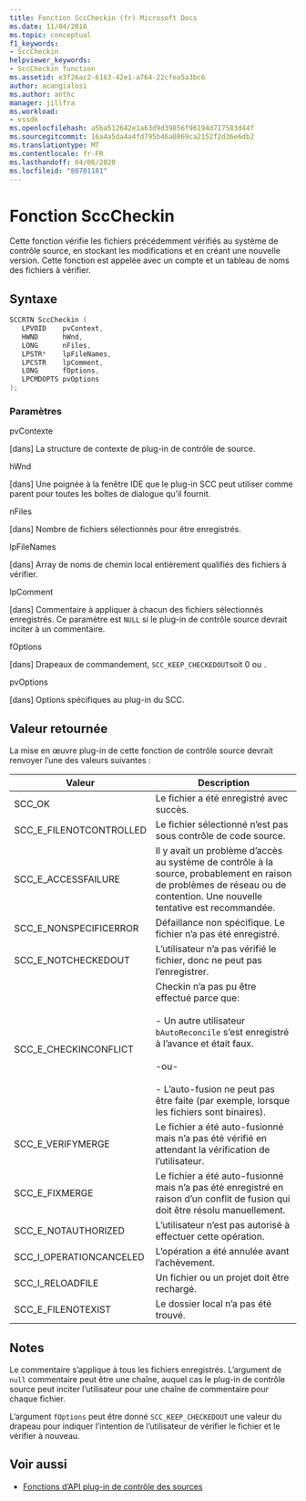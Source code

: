 ```yaml
---
title: Fonction SccCheckin (fr) Microsoft Docs
ms.date: 11/04/2016
ms.topic: conceptual
f1_keywords:
- SccCheckin
helpviewer_keywords:
- SccCheckin function
ms.assetid: e3f26ac2-6163-42e1-a764-22cfea5a3bc6
author: acangialosi
ms.author: anthc
manager: jillfra
ms.workload:
- vssdk
ms.openlocfilehash: a5ba512642e1a63d9d39856f96194d717583d44f
ms.sourcegitcommit: 16a4a5da4a4fd795b46a0869ca2152f2d36e6db2
ms.translationtype: MT
ms.contentlocale: fr-FR
ms.lasthandoff: 04/06/2020
ms.locfileid: "80701181"
---
```

# <a name="scccheckin-function"></a>Fonction SccCheckin
Cette fonction vérifie les fichiers précédemment vérifiés au système de contrôle source, en stockant les modifications et en créant une nouvelle version. Cette fonction est appelée avec un compte et un tableau de noms des fichiers à vérifier.

## <a name="syntax"></a>Syntaxe

```cpp
SCCRTN SccCheckin (
   LPVOID    pvContext,
   HWND      hWnd,
   LONG      nFiles,
   LPSTR*    lpFileNames,
   LPCSTR    lpComment,
   LONG      fOptions,
   LPCMDOPTS pvOptions
);
```

### <a name="parameters"></a>Paramètres
 pvContexte

[dans] La structure de contexte de plug-in de contrôle de source.

 hWnd

[dans] Une poignée à la fenêtre IDE que le plug-in SCC peut utiliser comme parent pour toutes les boîtes de dialogue qu’il fournit.

 nFiles

[dans] Nombre de fichiers sélectionnés pour être enregistrés.

 lpFileNames

[dans] Array de noms de chemin local entièrement qualifiés des fichiers à vérifier.

 lpComment

[dans] Commentaire à appliquer à chacun des fichiers sélectionnés enregistrés. Ce paramètre est `NULL` si le plug-in de contrôle source devrait inciter à un commentaire.

 fOptions

[dans] Drapeaux de commandement, `SCC_KEEP_CHECKEDOUT`soit 0 ou .

 pvOptions

[dans] Options spécifiques au plug-in du SCC.

## <a name="return-value"></a>Valeur retournée
 La mise en œuvre plug-in de cette fonction de contrôle source devrait renvoyer l’une des valeurs suivantes :

|Valeur|Description|
|-----------|-----------------|
|SCC_OK|Le fichier a été enregistré avec succès.|
|SCC_E_FILENOTCONTROLLED|Le fichier sélectionné n’est pas sous contrôle de code source.|
|SCC_E_ACCESSFAILURE|Il y avait un problème d’accès au système de contrôle à la source, probablement en raison de problèmes de réseau ou de contention. Une nouvelle tentative est recommandée.|
|SCC_E_NONSPECIFICERROR|Défaillance non spécifique. Le fichier n’a pas été enregistré.|
|SCC_E_NOTCHECKEDOUT|L’utilisateur n’a pas vérifié le fichier, donc ne peut pas l’enregistrer.|
|SCC_E_CHECKINCONFLICT|Checkin n’a pas pu être effectué parce que:<br /><br /> - Un autre utilisateur `bAutoReconcile` s’est enregistré à l’avance et était faux.<br /><br /> -ou-<br /><br /> - L’auto-fusion ne peut pas être faite (par exemple, lorsque les fichiers sont binaires).|
|SCC_E_VERIFYMERGE|Le fichier a été auto-fusionné mais n’a pas été vérifié en attendant la vérification de l’utilisateur.|
|SCC_E_FIXMERGE|Le fichier a été auto-fusionné mais n’a pas été enregistré en raison d’un conflit de fusion qui doit être résolu manuellement.|
|SCC_E_NOTAUTHORIZED|L’utilisateur n’est pas autorisé à effectuer cette opération.|
|SCC_I_OPERATIONCANCELED|L’opération a été annulée avant l’achèvement.|
|SCC_I_RELOADFILE|Un fichier ou un projet doit être rechargé.|
|SCC_E_FILENOTEXIST|Le dossier local n’a pas été trouvé.|

## <a name="remarks"></a>Notes
 Le commentaire s’applique à tous les fichiers enregistrés. L’argument de `null` commentaire peut être une chaîne, auquel cas le plug-in de contrôle source peut inciter l’utilisateur pour une chaîne de commentaire pour chaque fichier.

 L’argument `fOptions` peut être donné `SCC_KEEP_CHECKEDOUT` une valeur du drapeau pour indiquer l’intention de l’utilisateur de vérifier le fichier et le vérifier à nouveau.

## <a name="see-also"></a>Voir aussi
- [Fonctions d’API plug-in de contrôle des sources](../extensibility/source-control-plug-in-api-functions.md)

